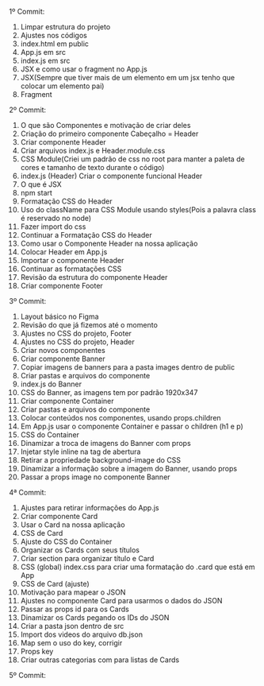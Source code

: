 1º Commit:

1. Limpar estrutura do projeto
2. Ajustes nos códigos
3. index.html em public
4. App.js em src
5. index.js em src
6. JSX e como usar o fragment no App.js
7. JSX(Sempre que tiver mais de um elemento em um jsx tenho que colocar um elemento pai)
8. Fragment

2º Commit:

1. O que são Componentes e motivação de criar deles
2. Criação do primeiro componente Cabeçalho = Header
3. Criar componente Header
4. Criar arquivos index.js e Header.module.css
5. CSS Module(Criei um padrão de css no root para manter a paleta de cores e tamanho de texto durante o código)
6. index.js (Header) Criar o componente funcional Header
7. O que é JSX
8. npm start
9. Formatação CSS do Header
10. Uso do className para CSS Module usando styles(Pois a palavra class é reservado no node)
11. Fazer import do css
12. Continuar a Formatação CSS do Header
13. Como usar o Componente Header na nossa aplicação
14. Colocar Header em App.js
15. Importar o componente Header
16. Continuar as formatações CSS
17. Revisão da estrutura do componente Header
18. Criar componente Footer

3º Commit:

1. Layout básico no Figma
2. Revisão do que já fizemos até o momento
3. Ajustes no CSS do projeto, Footer
4. Ajustes no CSS do projeto, Header
5. Criar novos componentes
6. Criar componente Banner
7. Copiar imagens de banners para a pasta images dentro de public
8. Criar pastas e arquivos do componente
9. index.js do Banner
10. CSS do Banner, as imagens tem por padrão 1920x347
11. Criar componente Container
12. Criar pastas e arquivos do componente
13. Colocar conteúdos nos componentes, usando props.children
14. Em App.js usar o componente Container e passar o children (h1 e p)
15. CSS do Container
16. Dinamizar a troca de imagens do Banner com props
17. Injetar style inline na tag de abertura
18. Retirar a propriedade background-image do CSS
19. Dinamizar a informação sobre a imagem do Banner, usando props
20. Passar a props image no componente Banner

4ª Commit:

1. Ajustes para retirar informações do App.js
2. Criar componente Card
3. Usar o Card na nossa aplicação
4. CSS de Card
5. Ajuste do CSS do Container
6. Organizar os Cards com seus títulos
7. Criar section para organizar título e Card
8. CSS (global) index.css para criar uma formatação do .card que está em App
9. CSS de Card (ajuste)
10. Motivação para mapear o JSON
11. Ajustes no componente Card para usarmos o dados do JSON
12. Passar as props id para os Cards
13. Dinamizar os Cards pegando os IDs do JSON
14. Criar a pasta json dentro de src
15. Import dos videos do arquivo db.json
16. Map sem o uso do key, corrigir
17. Props key
18. Criar outras categorias com para listas de Cards

5º Commit:

